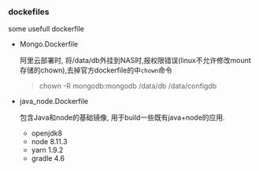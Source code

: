 ### dockefiles
some usefull dockerfile

-  Mongo.Dockerfile

    阿里云部署时, 将/data/db外挂到NAS时,报权限错误(linux不允许修改mount存储的chown),去掉官方dockerfile的中`chown`命令
    >chown -R mongodb:mongodb /data/db /data/configdb
- java_node.Dockerfile

    包含Java和node的基础镜像, 用于build一些既有java+node的应用.
    - openjdk8
    - node 8.11.3
    - yarn 1.9.2
    - gradle 4.6
